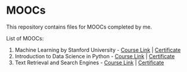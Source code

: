 # MOOCs
This repository contains files for MOOCs completed by me.

List of MOOCs:
1. Machine Learning by Stanford University - [Course Link](https://www.coursera.org/learn/machine-learning) | [Certificate](https://www.coursera.org/account/accomplishments/verify/FGEZKVUUN3DE)
2. Introduction to Data Science in Python - [Course Link](https://www.coursera.org/learn/python-data-analysis) | [Certificate](https://www.coursera.org/account/accomplishments/verify/P7UUWATZ38YK)
3. Text Retrieval and Search Engines - [Course Link](https://www.coursera.org/learn/text-retrieval) | [Certificate](https://www.coursera.org/account/accomplishments/verify/M2RB96PSL44G)
